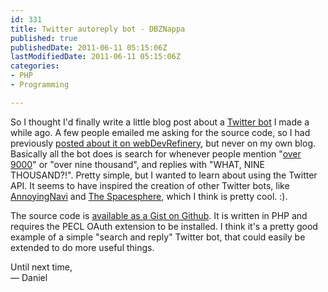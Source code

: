 ```yaml
---
id: 331
title: Twitter autoreply bot - DBZNappa
published: true
publishedDate: 2011-06-11 05:15:06Z
lastModifiedDate: 2011-06-11 05:15:06Z
categories:
- PHP
- Programming

---
```


<p>So I thought I'd finally write a little blog post about a <a href="http://twitter.com/#!/DBZNappa">Twitter bot</a> I made a while ago. A few people emailed me asking for the source code, so I had previously <a href="http://webdevrefinery.com/forums/topic/5039-ideas-for-a-twitter-bot/page__view__findpost__p__42777">posted about it on webDevRefinery</a>, but never on my own blog. Basically all the bot does is search for whenever people mention "<a href="http://ohinternet.com/Over_9000" rel="nofollow">over 9000</a>" or "over nine thousand", and replies with "WHAT, NINE THOUSAND?!". Pretty simple, but I wanted to learn about using the Twitter API. It seems to have inspired the creation of other Twitter bots, like <a href="http://davidcurado.com.br/projects/annoyingnavi/">AnnoyingNavi</a> and <a href="http://aqua3.bplaced.net/2011/06/the-spacesphere/">The Spacesphere</a>, which I think is pretty cool. :).</p>
<p>The source code is <a href="https://gist.github.com/820281">available as a Gist on Github</a>. It is written in PHP and requires the PECL OAuth extension to be installed. I think it's a pretty good example of a simple "search and reply" Twitter bot, that could easily be extended to do more useful things.</p>
<p>Until next time,<br />
&mdash; Daniel</p>
